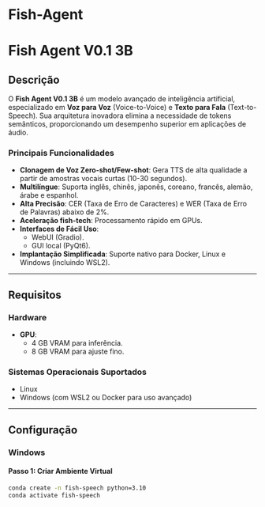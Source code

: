 # Fish-Agent
# **Fish Agent V0.1 3B**

## **Descrição**
O **Fish Agent V0.1 3B** é um modelo avançado de inteligência artificial, especializado em **Voz para Voz** (Voice-to-Voice) e **Texto para Fala** (Text-to-Speech). Sua arquitetura inovadora elimina a necessidade de tokens semânticos, proporcionando um desempenho superior em aplicações de áudio.

### **Principais Funcionalidades**
- **Clonagem de Voz Zero-shot/Few-shot**: Gera TTS de alta qualidade a partir de amostras vocais curtas (10-30 segundos).
- **Multilíngue**: Suporta inglês, chinês, japonês, coreano, francês, alemão, árabe e espanhol.
- **Alta Precisão**: CER (Taxa de Erro de Caracteres) e WER (Taxa de Erro de Palavras) abaixo de 2%.
- **Aceleração fish-tech**: Processamento rápido em GPUs.
- **Interfaces de Fácil Uso**:
  - WebUI (Gradio).
  - GUI local (PyQt6).
- **Implantação Simplificada**: Suporte nativo para Docker, Linux e Windows (incluindo WSL2).

---

## **Requisitos**
### **Hardware**
- **GPU**:
  - 4 GB VRAM para inferência.
  - 8 GB VRAM para ajuste fino.

### **Sistemas Operacionais Suportados**
- Linux
- Windows (com WSL2 ou Docker para uso avançado)

---

## **Configuração**
### **Windows**
#### **Passo 1: Criar Ambiente Virtual**
```bash
conda create -n fish-speech python=3.10
conda activate fish-speech
